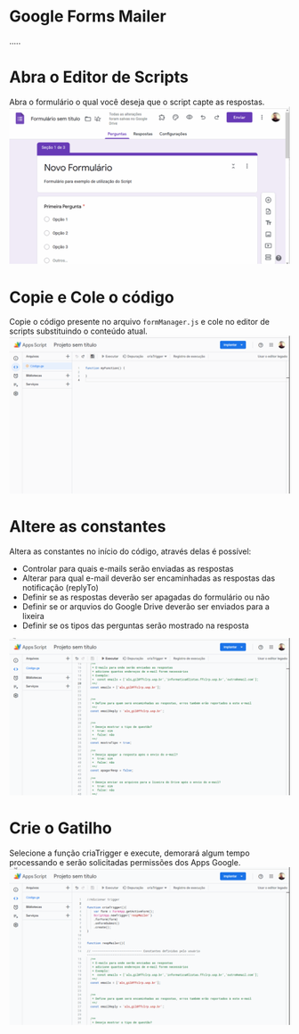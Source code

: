 # Google Forms Mailer

.....

# Abra o Editor de Scripts 
Abra o formulário o qual você deseja que o script capte as respostas.
![Abrindo o Editor de scripts](img/abrindoAppScripts.gif)

# Copie e Cole o código
Copie o código presente no arquivo `formManager.js` e cole no editor de scripts substituindo o conteúdo atual.
![Copiando Codigo](img/copiandoCodigo.gif)

# Altere as constantes
Altera as constantes no início do código, através delas é possível:
* Controlar para quais e-mails serão enviadas as respostas
* Alterar para qual e-mail deverão ser encaminhadas as respostas das notificação (replyTo)
* Definir se as respostas deverão ser apagadas do formulário ou não
* Definir se or arquvios do Google Drive deverão ser enviados para a lixeira
* Definir se os tipos das perguntas serão mostrado na resposta

![Alterando Constantes](img/alterandoConstantes.gif)

# Crie o Gatilho
Selecione a função criaTrigger e execute, demorará algum tempo processando e serão solicitadas permissões dos Apps Google.
![Cria Trigger](img/criaTrigger2.gif)



